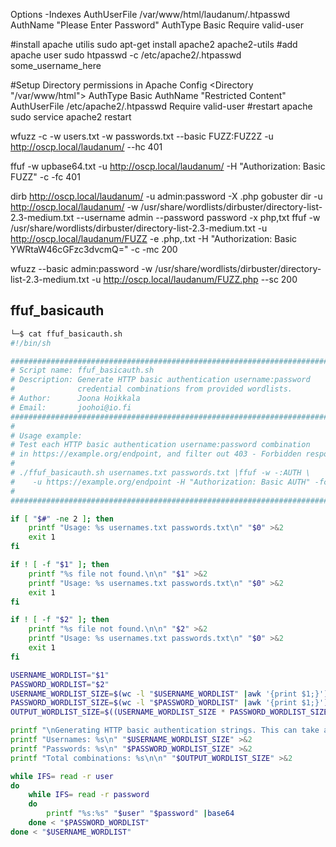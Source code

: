

Options -Indexes
AuthUserFile /var/www/html/laudanum/.htpasswd 
AuthName "Please Enter Password" 
AuthType Basic 
Require valid-user



#install apache utilis
sudo apt-get install apache2 apache2-utils
#add apache user
sudo htpasswd -c /etc/apache2/.htpasswd some_username_here

#Setup Directory permissions in Apache Config
<Directory "/var/www/html">
    AuthType Basic
    AuthName "Restricted Content"
    AuthUserFile /etc/apache2/.htpasswd
    Require valid-user
</Directory>
#restart apache
sudo service apache2 restart


wfuzz -c -w users.txt -w passwords.txt --basic FUZZ:FUZ2Z -u http://oscp.local/laudanum/ --hc 401

ffuf -w upbase64.txt -u http://oscp.local/laudanum/ -H "Authorization: Basic FUZZ" -c  -fc 401



dirb  http://oscp.local/laudanum/ -u admin:password -X .php
gobuster dir -u http://oscp.local/laudanum/ -w /usr/share/wordlists/dirbuster/directory-list-2.3-medium.txt --username admin --password  password -x php,txt
ffuf -w /usr/share/wordlists/dirbuster/directory-list-2.3-medium.txt -u http://oscp.local/laudanum/FUZZ -e .php,.txt -H "Authorization: Basic YWRtaW46cGFzc3dvcmQ=" -c  -mc 200

wfuzz --basic admin:password -w /usr/share/wordlists/dirbuster/directory-list-2.3-medium.txt -u http://oscp.local/laudanum/FUZZ.php --sc 200

## ffuf_basicauth

```bash
└─$ cat ffuf_basicauth.sh 
#!/bin/sh

##############################################################################
# Script name: ffuf_basicauth.sh
# Description: Generate HTTP basic authentication username:password
#              credential combinations from provided wordlists.
# Author:      Joona Hoikkala
# Email:       joohoi@io.fi
############################################################################## 
# 
# Usage example:
# Test each HTTP basic authentication username:password combination 
# in https://example.org/endpoint, and filter out 403 - Forbidden responses.
# 
# ./ffuf_basicauth.sh usernames.txt passwords.txt |ffuf -w -:AUTH \
#    -u https://example.org/endpoint -H "Authorization: Basic AUTH" -fc 403
#
##############################################################################

if [ "$#" -ne 2 ]; then
    printf "Usage: %s usernames.txt passwords.txt\n" "$0" >&2
    exit 1
fi

if ! [ -f "$1" ]; then
    printf "%s file not found.\n\n" "$1" >&2
    printf "Usage: %s usernames.txt passwords.txt\n" "$0" >&2
    exit 1
fi

if ! [ -f "$2" ]; then
    printf "%s file not found.\n\n" "$2" >&2
    printf "Usage: %s usernames.txt passwords.txt\n" "$0" >&2
    exit 1
fi

USERNAME_WORDLIST="$1"
PASSWORD_WORDLIST="$2"
USERNAME_WORDLIST_SIZE=$(wc -l "$USERNAME_WORDLIST" |awk '{print $1;}')
PASSWORD_WORDLIST_SIZE=$(wc -l "$PASSWORD_WORDLIST" |awk '{print $1;}')
OUTPUT_WORDLIST_SIZE=$((USERNAME_WORDLIST_SIZE * PASSWORD_WORDLIST_SIZE))

printf "\nGenerating HTTP basic authentication strings. This can take a while depending on the length of user and password lists.\n\n" >&2
printf "Usernames: %s\n" "$USERNAME_WORDLIST_SIZE" >&2
printf "Passwords: %s\n" "$PASSWORD_WORDLIST_SIZE" >&2
printf "Total combinations: %s\n\n" "$OUTPUT_WORDLIST_SIZE" >&2

while IFS= read -r user
do
    while IFS= read -r password
    do
        printf "%s:%s" "$user" "$password" |base64
    done < "$PASSWORD_WORDLIST"
done < "$USERNAME_WORDLIST"

```
